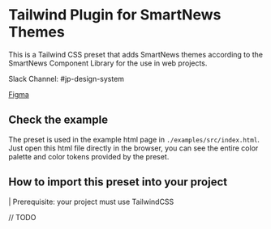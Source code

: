 # Tailwind Plugin for SmartNews Themes 

This is a Tailwind CSS preset that adds SmartNews themes according to the SmartNews Component Library for the use in web projects.

Slack Channel: #jp-design-system

[Figma](https://www.figma.com/file/wRoMcPHI2iyd20hLTv3lrO/JP-Design-System?type=design&node-id=1%3A66734&mode=design&t=pQdFM73jJtu2nTun-1)

## Check the example
The preset is used in the example html page in `./examples/src/index.html`. Just open this html file directly in the browser, you can see the entire color palette and color tokens provided by the preset.

## How to import this preset into your project

| Prerequisite: your project must use TailwindCSS

// TODO
